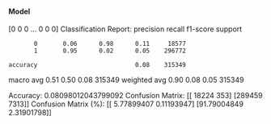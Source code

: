 #### Model
[0 0 0 ... 0 0 0]
Classification Report:
              precision    recall  f1-score   support

           0       0.06      0.98      0.11     18577
           1       0.95      0.02      0.05    296772

    accuracy                           0.08    315349
   macro avg       0.51      0.50      0.08    315349
weighted avg       0.90      0.08      0.05    315349

Accuracy: 0.08098012043799092
Confusion Matrix:
[[ 18224    353]
 [289459   7313]]
Confusion Matrix (%):
[[ 5.77899407  0.11193947]
 [91.79004849  2.31901798]]
